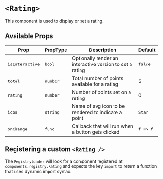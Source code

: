 # `<Rating>`

This component is used to display or set a rating.

## Available Props

| Prop            | PropType | Description                                              | Default  |
| --------------- | -------- | -------------------------------------------------------- | -------- |
| `isInteractive` | `bool`   | Optionally render an interactive version to set a rating | `false`  |
| `total`         | `number` | Total number of points available for a rating            | 5        |
| `rating`        | `number` | Number of points set on a rating                         | 0        |
| `icon`          | `string` | Name of svg icon to be rendered to indicate a point      | `Star`   |
| `onChange`      | `func`   | Callback that will run when a button gets clicked        | `f => f` |

## Registering a custom `<Rating />`

The `RegistryLoader` will look for a component registered at `components.registry.Rating` and expects the key `import` to return a function that uses dynamic import syntax.
